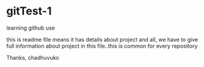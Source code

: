 # gitTest-1
learning github use

this is readme file means it has details about project and all, we have to give full information about project in this file..this is common for every repository


Thanks,
chadhuvuko
